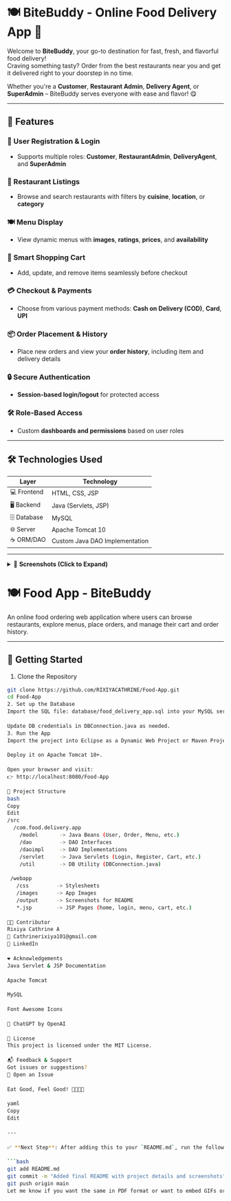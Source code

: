 # 🍽️ BiteBuddy - Online Food Delivery App 🚀

Welcome to **BiteBuddy**, your go-to destination for fast, fresh, and flavorful food delivery!  
Craving something tasty? Order from the best restaurants near you and get it delivered right to your doorstep in no time.  

Whether you're a **Customer**, **Restaurant Admin**, **Delivery Agent**, or **SuperAdmin** – BiteBuddy serves everyone with ease and flavor! 😋

---

## 🌟 Features

### 👤 User Registration & Login  
- Supports multiple roles: **Customer**, **RestaurantAdmin**, **DeliveryAgent**, and **SuperAdmin**

### 🏪 Restaurant Listings  
- Browse and search restaurants with filters by **cuisine**, **location**, or **category**

### 🍽️ Menu Display  
- View dynamic menus with **images**, **ratings**, **prices**, and **availability**

### 🛒 Smart Shopping Cart  
- Add, update, and remove items seamlessly before checkout

### 💳 Checkout & Payments  
- Choose from various payment methods: **Cash on Delivery (COD)**, **Card**, **UPI**

### 📦 Order Placement & History  
- Place new orders and view your **order history**, including item and delivery details

### 🔒 Secure Authentication  
- **Session-based login/logout** for protected access

### 🛠️ Role-Based Access  
- Custom **dashboards and permissions** based on user roles

---

## 🛠️ Technologies Used

| Layer        | Technology                        |
|--------------|-----------------------------------|
| 💻 Frontend   | HTML, CSS, JSP                    |
| 🖥️ Backend    | Java (Servlets, JSP)              |
| 🗄️ Database   | MySQL                             |
| 🌐 Server     | Apache Tomcat 10                  |
| ☕ ORM/DAO    | Custom Java DAO Implementation    |

---

<details>
  <summary>📸 <strong>Screenshots (Click to Expand)</strong></summary>

### 🏠 Home Page  
![Home Page](assets/Home.jpeg)

### 🍽️ Restaurant Listing  
![Restaurant Listing](assets/Restaurant.jpeg)

### 🍔 Menu Page  
![Menu Page](assets/Menu.jpeg)

### 🛒 Cart & Checkout  
![Cart & Checkout](assets/Checkout.jpeg)

### 📦 Order History  
![Order History](assets/OrderHistory.jpeg)

</details>



# 🍽️ Food App - BiteBuddy

An online food ordering web application where users can browse restaurants, explore menus, place orders, and manage their cart and order history.

---

## 🚀 Getting Started

1. Clone the Repository
```bash
git clone https://github.com/RIXIYACATHRINE/Food-App.git
cd Food-App
2. Set up the Database
Import the SQL file: database/food_delivery_app.sql into your MySQL server.

Update DB credentials in DBConnection.java as needed.
3. Run the App
Import the project into Eclipse as a Dynamic Web Project or Maven Project.

Deploy it on Apache Tomcat 10+.

Open your browser and visit:
👉 http://localhost:8080/Food-App

📁 Project Structure
bash
Copy
Edit
/src
  /com.food.delivery.app
    /model       -> Java Beans (User, Order, Menu, etc.)
    /dao         -> DAO Interfaces
    /daoimpl     -> DAO Implementations
    /servlet     -> Java Servlets (Login, Register, Cart, etc.)
    /util        -> DB Utility (DBConnection.java)

 /webapp
   /css         -> Stylesheets
   /images      -> App Images
   /output      -> Screenshots for README
   *.jsp        -> JSP Pages (home, login, menu, cart, etc.)

👩‍💻 Contributor
Rixiya Cathrine A
📧 Cathrinerixiya101@gmail.com
🔗 LinkedIn

❤️ Acknowledgements
Java Servlet & JSP Documentation

Apache Tomcat

MySQL

Font Awesome Icons

💙 ChatGPT by OpenAI

🤝 License
This project is licensed under the MIT License.

📬 Feedback & Support
Got issues or suggestions?
📌 Open an Issue

Eat Good, Feel Good! 🍕🍟🍔🍜

yaml
Copy
Edit

---

✅ **Next Step**: After adding this to your `README.md`, run the following commands:

```bash
git add README.md
git commit -m "Added final README with project details and screenshots"
git push origin main
Let me know if you want the same in PDF format or want to embed GIFs or screen recordings. 💙






